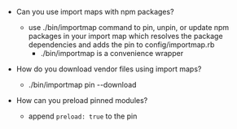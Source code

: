 - Can you use import maps with npm packages?
  - use ./bin/importmap command to pin, unpin, or update npm packages in your import map which resolves the package dependencies and adds the pin to config/importmap.rb
    - ./bin/importmap is a convenience wrapper

- How do you download vendor files using import maps?
  - ./bin/importmap pin <library> --download

- How can you preload pinned modules?
  - append `preload: true` to the pin